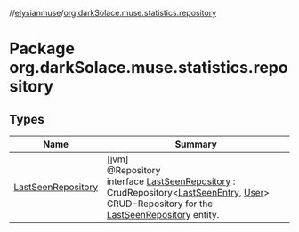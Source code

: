 //[elysianmuse](../../index.md)/[org.darkSolace.muse.statistics.repository](index.md)

# Package org.darkSolace.muse.statistics.repository

## Types

| Name | Summary |
|---|---|
| [LastSeenRepository](-last-seen-repository/index.md) | [jvm]<br>@Repository<br>interface [LastSeenRepository](-last-seen-repository/index.md) : CrudRepository&lt;[LastSeenEntry](../org.darkSolace.muse.statistics.model/-last-seen-entry/index.md), [User](../org.darkSolace.muse.user.model/-user/index.md)&gt; <br>CRUD-Repository for the [LastSeenRepository](-last-seen-repository/index.md) entity. |
